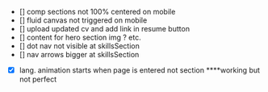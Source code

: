 - [] comp sections not 100% centered on mobile
- [] fluid canvas not triggered on mobile
- [] upload updated cv and add link in resume button
- [] content for hero section img ? etc.
- [] dot nav not visible at skillsSection
- [] nav arrows bigger at skillsSection
- [x] lang. animation starts when page is entered not section ****working but not perfect